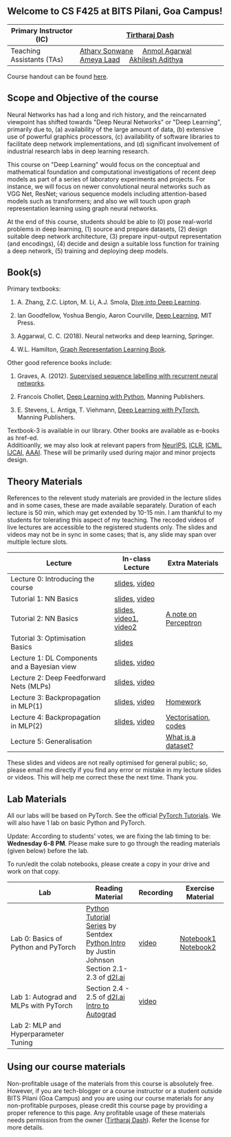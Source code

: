 ## Welcome to CS F425 at BITS Pilani, Goa Campus!

| Primary Instructor (IC)   | [Tirtharaj Dash](https://www.bits-pilani.ac.in/goa/tirtharaj/profile) |
|---------------------------|---|
| Teaching Assistants (TAs) | [Atharv Sonwane](https://threewisemonkeys-as.github.io/) &nbsp;&nbsp;&nbsp; [Anmol Agarwal](https://www.linkedin.com/in/anmol-agarwal-041098/) &nbsp;&nbsp;&nbsp; [Ameya Laad](http://ameyalaad.github.io/) &nbsp;&nbsp;&nbsp; [Akhilesh Adithya](https://akhileshadithya.github.io/)|

Course handout can be found [here](https://github.com/tirtharajdash/CS-F425_Deep-Learning/blob/main/DL_handout.pdf). 


## Scope and Objective of the course

Neural Networks has had a long and rich history, and the reincarnated
viewpoint has shifted towards "Deep Neural Networks\" or "Deep
Learning\", primarily due to, (a) availability of the large amount of
data, (b) extensive use of powerful graphics processors, (c)
availability of software libraries to facilitate deep network
implementations, and (d) significant involvement of industrial research
labs in deep learning research.

This course on "Deep Learning" would focus on the conceptual and
mathematical foundation and computational investigations of recent deep
models as part of a series of laboratory experiments and projects. For
instance, we will focus on newer convolutional neural networks such as
VGG Net, ResNet; various sequence models including attention-based
models such as transformers; and also we will touch upon graph
representation learning using graph neural networks.

At the end of this course, students should be able to (0) pose
real-world problems in deep learning, (1) source and prepare datasets,
(2) design suitable deep network architecture, (3) prepare input-output
representation (and encodings), (4) decide and design a suitable loss
function for training a deep network, (5) training and deploying deep
models.

## Book(s)

Primary textbooks:

1.  A. Zhang, Z.C. Lipton, M. Li, A.J. Smola, [Dive into Deep
    Learning](https://d2l.ai/index.html).

2.  Ian Goodfellow, Yoshua Bengio, Aaron Courville, [Deep
    Learning](http://www.deeplearningbook.org/front_matter.pdf), MIT
    Press.

3.  Aggarwal, C. C. (2018). Neural networks and deep learning, Springer.

4.  W.L. Hamilton, [Graph Representation Learning
    Book](https://www.cs.mcgill.ca/~wlh/grl_book/).

Other good reference books include:

1.  Graves, A. (2012). [Supervised sequence labelling with recurrent
    neural networks](https://www.cs.toronto.edu/~graves/preprint.pdf).

2.  Francois Chollet, [Deep Learning with
    Python](http://faculty.neu.edu.cn/yury/AAI/Textbook/Deep%20Learning%20with%20Python.pdf),
    Manning Publishers.

3.  E. Stevens, L. Antiga, T. Viehmann, [Deep Learning with
    PyTorch](https://pytorch.org/assets/deep-learning/Deep-Learning-with-PyTorch.pdf),
    Manning Publishers.

Textbook-3 is available in our library. Other books are available as
e-books as href-ed.\
Additioanlly, we may also look at relevant papers from
[NeurIPS](https://nips.cc/), [ICLR](https://iclr.cc/),
[ICML](https://icml.cc/), [IJCAI](https://www.ijcai.org/),
[AAAI](https://aaai.org/Conferences/AAAI/aaai.php). These will be
primarily used during major and minor projects design.


## Theory Materials

References to the relevent study materials are provided in the lecture slides and in some cases,
these are made available separately. 
Duration of each lecture is 50 min, which may get extended by 10-15 min. I am thankful to
my students for tolerating this aspect of my teaching.
The recoded videos of live lectures are accessible to the registered students only.
The slides and videos may not be in sync in some cases; that is, any slide may span
over multiple lecture slots.


| Lecture   | In-class Lecture | Extra Materials |
|-----------|------------------|-----------------|
| Lecture 0: Introducing the course | [slides](https://github.com/tirtharajdash/CS-F425_Deep-Learning/blob/main/Lectures/Lecture0.pdf), [video](https://drive.google.com/file/d/1QXLGrSHwjWdS4gvDWeYjh9zj5Dihd3it/view?usp=sharing) | |
| Tutorial 1: NN Basics | [slides](https://github.com/tirtharajdash/CS-F425_Deep-Learning/blob/main/Tutorials/NN_basics_Tut1.pdf), [video](https://drive.google.com/file/d/1s7uPfKM53_5PN30IbrK2chLIPqUvp4of/view?usp=sharing) | |
| Tutorial 2: NN Basics | [slides](https://github.com/tirtharajdash/CS-F425_Deep-Learning/blob/main/Tutorials/NN_basics_Tut2.pdf), [video1](https://drive.google.com/file/d/1HXjtGyx_dSlF_XSmxj3xlZBliNeLYmQm/view?usp=sharing), [video2](https://drive.google.com/file/d/1zq0jROhsIK51DQhCP4m3x0x2Uiqn8QJJ/view?usp=sharing) | [A note on Perceptron](https://github.com/tirtharajdash/CS-F425_Deep-Learning/blob/main/Extras/perceptron.pdf) |
| Tutorial 3: Optimisation Basics | [slides](https://github.com/tirtharajdash/CS-F425_Deep-Learning/blob/main/Tutorials/Opt_Tut1.pdf) |
| Lecture 1: DL Components and a Bayesian view | [slides](https://github.com/tirtharajdash/CS-F425_Deep-Learning/blob/main/Lectures/Lecture1.pdf), [video](https://drive.google.com/file/d/1lYs0VouCJ-e2BPlDPV8r2O6v-aGTJh1u/view?usp=sharing) |     |
| Lecture 2: Deep Feedforward Nets (MLPs) | [slides](https://github.com/tirtharajdash/CS-F425_Deep-Learning/blob/main/Lectures/Lecture2.pdf), [video](https://drive.google.com/file/d/10eJe8EjPyaNCYiLHmFFEjQPlT1D9JOby/view?usp=sharing) |     |
| Lecture 3: Backpropagation in MLP(1) | [slides](https://github.com/tirtharajdash/CS-F425_Deep-Learning/blob/main/Lectures/Lecture3.pdf), [video](https://drive.google.com/file/d/1-Eh_2lAW3m_WICtf4hOrZdiCU3f7KtOK/view?usp=sharing) | [Homework](https://github.com/tirtharajdash/CS-F425_Deep-Learning/blob/main/Extras/Lecture3_hw.pdf) |
| Lecture 4: Backpropagation in MLP(2) | [slides](https://github.com/tirtharajdash/CS-F425_Deep-Learning/blob/main/Lectures/Lecture4.pdf), [video](https://drive.google.com/file/d/1HCZ8ir6p_KqsMVePknsmWhFhwkDKPF4l/view?usp=sharing) | [Vectorisation](https://github.com/tirtharajdash/CS-F425_Deep-Learning/blob/main/Extras/vectorisation.pdf), [codes](https://github.com/tirtharajdash/CS-F425_Deep-Learning/tree/main/Demos/vectorisation) |
|Lecture 5: Generalisation | | [What is a dataset?](https://github.com/tirtharajdash/CS-F425_Deep-Learning/blob/main/Extras/YisSampled.pdf) |


These slides and videos are not really optimised for general public; so, please email me directly if you find
any error or mistake in my lecture slides or videos. This will help me correct these the next time. 
Thank you.


## Lab Materials

All our labs will be based on PyTorch. See the official [PyTorch Tutorials](https://pytorch.org/tutorials/).
We will also have 1 lab on basic Python and PyTorch.

Update: According to students' votes, we are fixing the lab timing to be: **Wednesday 6-8 PM**. Please make sure to go through the reading materials (given below) before the lab.

To run/edit the colab notebooks, please create a copy in your drive and work on that copy.

| Lab   | Reading Material | Recording | Exercise Material |
|-------|------------------|-----------|-------------------|
| Lab 0: Basics of Python and PyTorch | [Python Tutorial Series](https://pythonprogramming.net/introduction-learn-python-3-tutorials/) by Sentdex <br> [Python Intro](https://cs231n.github.io/python-numpy-tutorial) by Justin Johnson <br>Section 2.1-2.3 of [d2l.ai](http://d2l.ai/) | [video](https://drive.google.com/file/d/1Be1aqGczs2d8pLkyvPESxyGjYSNonnZK/view?usp=sharing) |  [Notebook1](https://colab.research.google.com/drive/1HvAnGuGy6PaZyBtPNtYGUmvH-6CVDn5H?usp=sharing) <br> [Notebook2](https://colab.research.google.com/drive/1UQYTwZ6_y3ifZBfgIbn0INC87EmjPPtD?usp=sharing) |
| Lab 1: Autograd and MLPs with PyTorch | Section 2.4 - 2.5 of [d2l.ai](http://d2l.ai/) <br> [Intro to Autograd](https://pytorch.org/tutorials/beginner/blitz/autograd_tutorial.html#sphx-glr-beginner-blitz-autograd-tutorial-py) | [video](https://drive.google.com/file/d/19YQLqth--2q7xdBER-632GW-kNmT9ayG/view?usp=sharing) | |
| Lab 2: MLP and Hyperparameter Tuning | | |


## Using our course materials

Non-profitable usage of the materials from this course is absolutely free. However,
if you are tech-blogger or a course instructor or a student outside BITS Pilani (Goa Campus) 
and you are using our course materials for any non-profitable purposes, 
please credit this course page by providing a proper reference to this page.
Any profitable usage of these materials needs permission from the owner ([Tirtharaj Dash](https://tirtharajdash.github.io/)).
Refer the license for more details.
